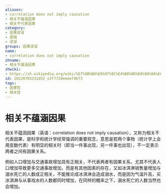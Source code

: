 ```yaml
---
aliases:
- correlation does not imply causation
- 相关不蕴涵因果
- 相关不代表因果
category:
- 因果谬误
- 逻辑
- 谬误
groups: 因果谬误
name:
- correlation does not imply causation
zhname:
- 相关不蕴涵因果
zhwiki:
- https://zh.wikipedia.org/wiki/%E7%9B%B8%E9%97%9C%E4%B8%8D%E8%98%8A%E6%B6%B5%E5%9B%A0%E6%9E%9C
id: 20220703231852_e3f772deeee74bf3
tags:
- 因果性
- 相关性
---
```


# 相关不蕴涵因果

相关不蕴涵因果（英语：correlation does not imply causation），又称为相关不代表因果，是科学和统计学经常强调的重要观念，意思是若两个事物（统计学上会用变数代表）有明显的相关时（即当一件事出现，另一件事也出现），不一定表示两者之间有因果关系。

例如人口增加与交通事故增加具有正相关，不代表两者有因果关系，尤其不代表人口增加导致更多交通事故增加，而是有其他因素的存在，又如冰淇淋销售量增加与溺水死亡的人数成正相关，不能推论成冰淇淋会造成溺水，而是因为气温升高，买冰淇淋与从事戏水的人数都同时增加，在同样的概率之下，溺水死亡的人数当然也会增加。
